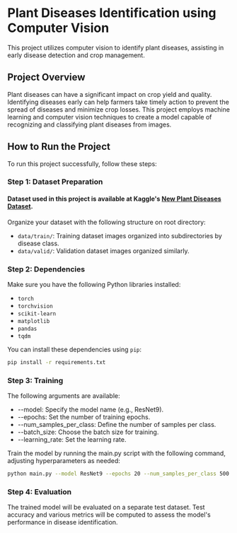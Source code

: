 # Plant Diseases Identification using Computer Vision

This project utilizes computer vision to identify plant diseases, assisting in early disease detection and crop management.

## Project Overview

Plant diseases can have a significant impact on crop yield and quality. Identifying diseases early 
can help farmers take timely action to prevent the spread of diseases and minimize crop losses. 
This project employs machine learning and computer vision techniques to create a model capable of recognizing 
and classifying plant diseases from images.

## How to Run the Project

To run this project successfully, follow these steps:

### Step 1: Dataset Preparation
#### Dataset used in this project is available at Kaggle's [New Plant Diseases Dataset](https://www.kaggle.com/datasets/vipoooool/new-plant-diseases-dataset).

Organize your dataset with the following structure on root directory:

- `data/train/`: Training dataset images organized into subdirectories by disease class.
- `data/valid/`: Validation dataset images organized similarly.

### Step 2: Dependencies

Make sure you have the following Python libraries installed:

- `torch`
- `torchvision`
- `scikit-learn`
- `matplotlib`
- `pandas`
- `tqdm`

You can install these dependencies using `pip`:

```bash
pip install -r requirements.txt
```

### Step 3: Training

The following arguments are available:
- --model: Specify the model name (e.g., ResNet9).
- --epochs: Set the number of training epochs.
- --num_samples_per_class: Define the number of samples per class.
- --batch_size: Choose the batch size for training.
- --learning_rate: Set the learning rate.

Train the model by running the main.py script with the following command, adjusting hyperparameters as needed:

```bash
python main.py --model ResNet9 --epochs 20 --num_samples_per_class 500 --batch_size 32 --learning_rate 0.001
```

### Step 4: Evaluation
The trained model will be evaluated on a separate test dataset. 
Test accuracy and various metrics will be computed to assess the model's performance in disease identification.